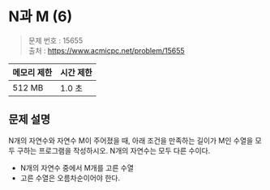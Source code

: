 # N과 M (6)

> 문제 번호 : 15655  
> 출처 : https://www.acmicpc.net/problem/15655

| 메모리 제한 | 시간 제한 |
|--------|-------|
| 512 MB | 1.0 초 |

## 문제 설명

<p>N개의 자연수와 자연수 M이 주어졌을 때, 아래 조건을 만족하는 길이가 M인 수열을 모두 구하는 프로그램을 작성하시오. N개의 자연수는 모두 다른 수이다.</p>
<ul>
 <li>N개의 자연수 중에서 M개를 고른 수열</li>
 <li>고른 수열은 오름차순이어야 한다.</li>
</ul>

